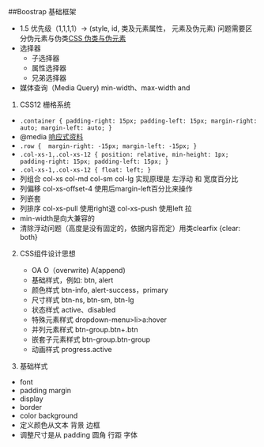 ##Boostrap 基础框架
- 1.5 优先级（1,1,1,1）-> (style, id, 类及元素属性， 元素及伪元素) 问题需要区分伪元素与伪类[CSS 伪类与伪元素](http://blog.csdn.net/sadfishsc/article/details/7047595)
- 选择器
   - 子选择器
   - 属性选择器
   - 兄弟选择器
- 媒体查询（Media Query) min-width、max-width and
1. CSS12 栅格系统
  - `.container {
      padding-right: 15px;
      padding-left: 15px;
      margin-right: auto;
      margin-left: auto;
     }`
  - @media [响应式资料](http://www.cnblogs.com/mofish/archive/2012/05/23/2515218.html)
  -  `.row { 
     margin-right: -15px;
     margin-left: -15px;
     }`
  - `.col-xs-1,.col-xs-12 {
     position: relative,
     min-height: 1px;
     padding-right: 15px;
     padding-left: 15px;
     }`
  -  `.col-xs-1,.col-xs-12 {
     float: left;
     }`
  - 列组合 col-xs col-md col-sm col-lg 实现原理是 左浮动 和 宽度百分比
  - 列偏移 col-xs-offset-4 使用后margin-left百分比来操作
  - 列嵌套
  - 列排序 col-xs-pull 使用right退 col-xs-push 使用left 拉
  - min-width是向大兼容的
  - 清除浮动问题（高度是没有固定的，依据内容而定）用类clearfix {clear: both}
  
2.  CSS组件设计思想
    - OA O（overwrite) A(append)
    - 基础样式，例如: btn, alert
    - 颜色样式 btn-info, alert-success，primary
    - 尺寸样式 btn-ns, btn-sm, btn-lg
    - 状态样式 active、disabled
    - 特殊元素样式 dropdown-menu>li>a:hover
    - 并列元素样式 btn-group.btn+.btn
    - 嵌套子元素样式 btn-group.btn-group
    - 动画样式 progress.active
    
3. 基础样式
  - font
  - padding margin
  - display
  - border
  - color background
  - 定义颜色从文本 背景 边框
  - 调整尺寸是从 padding 圆角 行距 字体
    

    